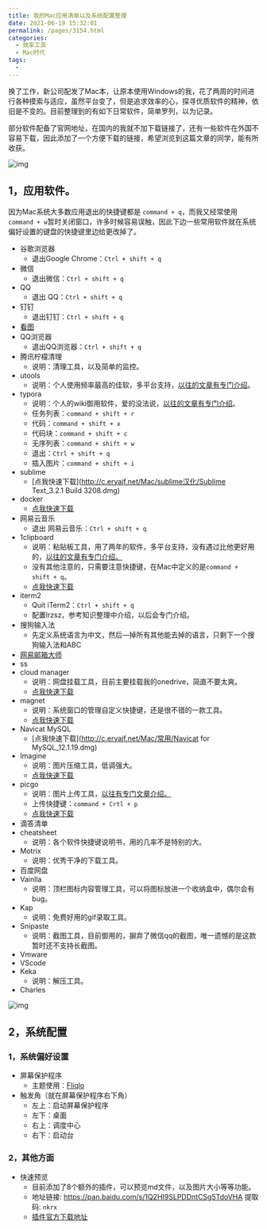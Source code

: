 ```yaml
---
title: 我的Mac应用清单以及系统配置整理
date: 2021-06-19 15:32:01
permalink: /pages/3154.html
categories:
  - 效率工具
  - Mac时代
tags:
  - 
---
```


换了工作，新公司配发了Mac本，让原本使用Windows的我，花了两周的时间进行各种摸索与适应，虽然平台变了，但是追求效率的心，探寻优质软件的精神，依旧是不变的。目前整理到的有如下日常软件，简单罗列，以为记录。

部分软件配备了官网地址，在国内的我就不加下载链接了，还有一些软件在外国不容易下载，因此添加了一个方便下载的链接，希望浏览到这篇文章的同学，能有所收获。

![img](https://ae01.alicdn.com/kf/Hb36fba2704854788b5f67a080e745a4at.png)

## 1，应用软件。

因为Mac系统大多数应用退出的快捷键都是 `command + q`，而我又经常使用 `command + w`暂时关闭窗口，许多时候容易误触，因此下边一些常用软件就在系统偏好设置的键盘的快捷键里边给更改掉了。

- 谷歌浏览器
  - 退出Google Chrome：`Ctrl + shift + q`
- 微信
  - 退出微信：`Ctrl + shift + q`
- QQ
  - 退出 QQ：`Ctrl + shift + q`
- 钉钉
  - 退出钉钉：`Ctrl + shift + q`
- [看图](https://mac.qq.com/)
- QQ浏览器
  - 退出QQ浏览器：`Ctrl + shift + q`
- 腾讯柠檬清理
  - 说明：清理工具，以及简单的监控。
- utools
  - 说明：个人使用频率最高的佳软，多平台支持，[以往的文章有专门介绍](http://www.eryajf.net/2845.html)。
- typora
  - 说明：个人的wiki御用软件，爱的没法说，[以往的文章有专门介绍](http://www.eryajf.net/2852.html)。
  - 任务列表：`command + shift + r`
  - 代码：`command + shift + x`
  - 代码块：`command + shift + c`
  - 无序列表：`command + shift + w`
  - 退出：`Ctrl + shift + q`
  - 插入图片：`command + shift + i`
- sublime
  - [点我快速下载](http://c.eryajf.net/Mac/sublime汉化/Sublime Text_3.2.1 Build 3208.dmg)
- docker
  - [点我快速下载](http://mirrors.aliyun.com/docker-toolbox/mac/docker-for-mac/)
- 网易云音乐
  - 退出 网易云音乐：`Ctrl + shift + q`
- 1clipboard
  - 说明：粘贴板工具，用了两年的软件，多平台支持，没有遇过比他更好用的，[以往的文章有专门介绍。](http://www.eryajf.net/136.html)
  - 没有其他注意的，只需要注意快捷键，在Mac中定义的是`command + shift + q`。
  - [点我快速下载](http://c.eryajf.net/Mac/常用/1Clipboard.dmg)
- iterm2
  - Quit iTerm2：`Ctrl + shift + q`
  - 配置lrzsz，参考知识整理中介绍，以后会专门介绍。
- 搜狗输入法
  - 先定义系统语言为中文，然后—掉所有其他能去掉的语言，只剩下一个搜狗输入法和ABC
- [网易邮箱大师](https://mail.163.com/dashi/)
- ss
- cloud manager
  - 说明：网盘挂载工具，目前主要挂载我的onedrive，简直不要太爽。
  - [点我快速下载](http://c.eryajf.net/Mac/onedrive挂载/CloudMounter_3.4.dmg)
- magnet
  - 说明：系统窗口的管理自定义快捷键，还是很不错的一款工具。
  - [点我快速下载](http://c.eryajf.net/Mac/常用/Magnet_2.4.3.dmg)
- Navicat MySQL
  - [点我快速下载](http://c.eryajf.net/Mac/常用/Navicat for MySQL_12.1.19.dmg)
- Imagine
  - 说明：图片压缩工具，低调强大。
  - [点我快速下载](https://github.com/meowtec/Imagine/releases/download/v0.5.0/Imagine-0.5.0.dmg)
- picgo
  - 说明：图片上传工具，[以往有专门文章介绍。](http://www.eryajf.net/3022.html)
  - 上传快捷键：`command + Crtl + p`
  - [点我快速下载](http://c.eryajf.net/Mac/常用/PicGo-2.1.2.dmg)
- 滴答清单
- cheatsheet
  - 说明：各个软件快捷键说明书，用的几率不是特别的大。
- Motrix
  - 说明：优秀干净的下载工具。
- 百度网盘
- Vainlla
  - 说明：顶栏图标内容管理工具，可以将图标放进一个收纳盒中，偶尔会有bug。
- Kap
  - 说明：免费好用的gif录取工具。
- Snipaste
  - 说明：截图工具，目前御用的，摒弃了微信qq的截图，唯一遗憾的是这款暂时还不支持长截图。
- Vmware
- VScode
- Keka
  - 说明：解压工具。
- Charles

![img](https://ae01.alicdn.com/kf/Ha99c9b3b6ce44934a0ff82f62c4a6011g.png)

## 2，系统配置

### 1，系统偏好设置

- 屏幕保护程序
  - 主题使用：[Fliqlo](https://fliqlo.com/)
- 触发角（就在屏幕保护程序右下角）
  - 左上：启动屏幕保护程序
  - 左下：桌面
  - 右上：调度中心
  - 右下：启动台

### 2，其他方面

- 快速预览
  - 目前添加了8个额外的插件，可以预览md文件，以及图片大小等等功能。
  - 地址链接: https://pan.baidu.com/s/1Q2HI9SLPDDntCSg5TdoVHA 提取码: `nkrx`
  - [插件官方下载地址](http://www.quicklookplugins.com/)
